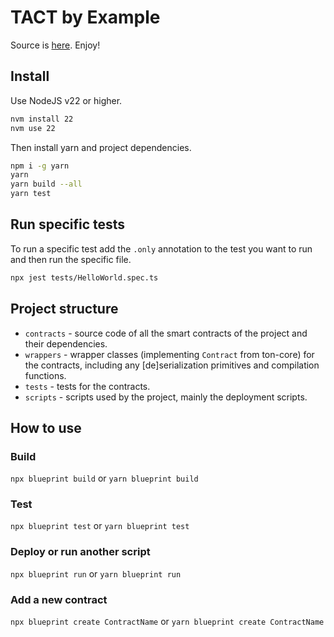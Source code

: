 # TACT by Example

Source is [here](https://tact-by-example.org/all). Enjoy!

## Install

Use NodeJS v22 or higher.

```bash
nvm install 22
nvm use 22
```

Then install yarn and project dependencies.

```bash
npm i -g yarn
yarn
yarn build --all
yarn test
```

## Run specific tests

To run a specific test add the `.only` annotation to the test you want to run and then run the specific file.

```bash
npx jest tests/HelloWorld.spec.ts
```

## Project structure

-   `contracts` - source code of all the smart contracts of the project and their dependencies.
-   `wrappers` - wrapper classes (implementing `Contract` from ton-core) for the contracts, including any [de]serialization primitives and compilation functions.
-   `tests` - tests for the contracts.
-   `scripts` - scripts used by the project, mainly the deployment scripts.

## How to use

### Build

`npx blueprint build` or `yarn blueprint build`

### Test

`npx blueprint test` or `yarn blueprint test`

### Deploy or run another script

`npx blueprint run` or `yarn blueprint run`

### Add a new contract

`npx blueprint create ContractName` or `yarn blueprint create ContractName`
